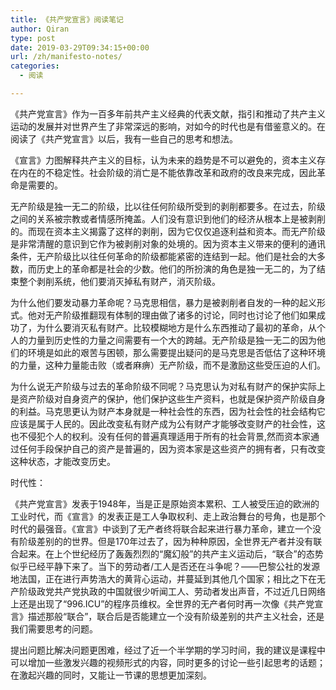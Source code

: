 ```yaml
---
title: 《共产党宣言》阅读笔记
author: Qiran
type: post
date: 2019-03-29T09:34:15+00:00
url: /zh/manifesto-notes/
categories:
  - 阅读

---
```

《共产党宣言》作为一百多年前共产主义经典的代表文献，指引和推动了共产主义运动的发展并对世界产生了非常深远的影响，对如今的时代也是有借鉴意义的。在阅读了《共产党宣言》以后，我有一些自己的思考和想法。

《宣言》力图解释共产主义的目标，认为未来的趋势是不可以避免的，资本主义存在内在的不稳定性。社会阶级的消亡是不能依靠改革和政府的改良来完成，因此革命是需要的。

无产阶级是独一无二的阶级，比以往任何阶级所受到的剥削都要多。在过去，阶级之间的关系被宗教或者情感所掩盖。人们没有意识到他们的经济从根本上是被剥削的。而现在资本主义揭露了这样的剥削，因为它仅仅追逐利益和资本。而无产阶级是非常清醒的意识到它作为被剥削对象的处境的。因为资本主义带来的便利的通讯条件，无产阶级比以往任何革命的阶级都能紧密的连结到一起。他们是社会的大多数，而历史上的革命都是社会的少数。他们的所扮演的角色是独一无二的，为了结束整个剥削系统，他们要消灭掉私有财产，消灭阶级。

为什么他们要发动暴力革命呢？马克思相信，暴力是被剥削者自发的一种的起义形式。他对无产阶级推翻现有体制的理由做了诸多的讨论，同时也讨论了他们如果成功了，为什么要消灭私有财产。比较模糊地方是什么东西推动了最初的革命，从个人的力量到历史性的力量之间需要有一个大的跨越。无产阶级是独一无二的因为他们的环境是如此的艰苦与困顿，那么需要提出疑问的是马克思是否低估了这种环境的力量，这种力量能击败（或者麻痹）无产阶级，而不是激励这些受压迫的人们。

为什么说无产阶级与过去的革命阶级不同呢？马克思认为对私有财产的保护实际上是资产阶级对自身资产的保护，他们保护这些生产资料，也就是保护资产阶级自身的利益。马克思更认为财产本身就是一种社会性的东西，因为社会性的社会结构它应该是属于人民的。因此改变私有财产成为公有财产才能够改变财产的社会性，这也不侵犯个人的权利。没有任何的普遍真理适用于所有的社会背景,然而资本家通过任何手段保护自己的资产是普遍的，因为资本家是这些资产的拥有者，只有改变这种状态，才能改变历史。

时代性：

《共产党宣言》发表于1948年，当是正是原始资本累积、工人被受压迫的欧洲的工业时代，而《宣言》的发表正是工人争取权利、走上政治舞台的号角，也是那个时代的最强音。《宣言》中谈到了无产者终将联合起来进行暴力革命，建立一个没有阶级差别的的世界。但是170年过去了，因为种种原因，全世界无产者并没有联合起来。在上个世纪经历了轰轰烈烈的“魔幻般”的共产主义运动后，“联合”的态势似乎已经平静下来了。当下的劳动者/工人是否还在斗争呢？——巴黎公社的发源地法国，正在进行声势浩大的黄背心运动，并蔓延到其他几个国家；相比之下在无产阶级政党共产党执政的中国就很少听闻工人、劳动者发出声音，不过近几日网络上还是出现了“996.ICU”的程序员维权。全世界的无产者何时再一次像《共产党宣言》描述那般“联合”，联合后是否能建立一个没有阶级差别的共产主义社会，还是我们需要思考的问题。

提出问题比解决问题更困难，经过了近一个半学期的学习时间，我的建议是课程中可以增加一些激发兴趣的视频形式的内容，同时更多的讨论一些引起思考的话题；在激起兴趣的同时，又能让一节课的思想更加深刻。